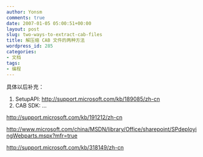 ```yaml
---
author: Yonsm
comments: true
date: 2007-01-05 05:00:51+00:00
layout: post
slug: two-ways-to-extract-cab-files
title: 解压缩 CAB 文件的两种方法
wordpress_id: 285
categories:
- 文档
tags:
- 编程
---
```


具体以后补充：  
1. SetupAPI: http://support.microsoft.com/kb/189085/zh-cn  
2. CAB SDK: ...  
  
  
http://support.microsoft.com/kb/191212/zh-cn  
  
http://www.microsoft.com/china/MSDN/library/Office/sharepoint/SPdeployingWebparts.mspx?mfr=true  
  
http://support.microsoft.com/kb/318149/zh-cn
